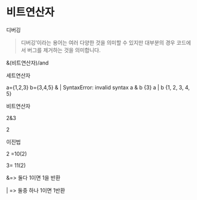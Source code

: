 # 비트연산자

디버깅

> 디버깅’이라는 용어는 여러 다양한 것을 의미할 수 있지만 대부분의 경우 코드에서 버그를 제거하는 것을 의미합니다. 

&(비트연산자)/and

세트연산자

a={1,2,3}
b={3,4,5} 
& |
SyntaxError: invalid syntax
a & b
{3}
a | b
{1, 2, 3, 4, 5}

비트연산자

2&3

2

이진법

2 =10(2)

3= 11(2)

&=> 둘다 1이면 1을 반환

| => 둘중 하나 1이면 1반환